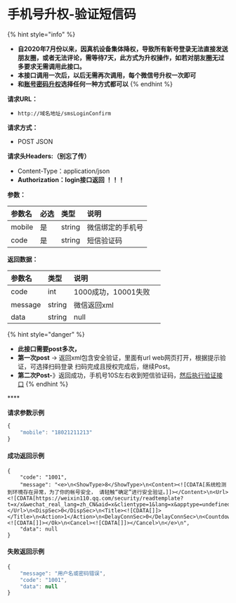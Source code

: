 # 手机号升权-验证短信码



{% hint style="info" %}
* **自2020年7月份以来，因真机设备集体降权，导致所有新号登录无法直接发送朋友圈，或者无法评论，需等待7天，此方式为升权操作，如若对朋友圈无过多要求无需调用此接口。**
* **本接口调用一次后，以后无需再次调用，每个微信号升权一次即可**
* **和**[**账号密码升权**](zhang-hao-mi-ma-sheng-quan-xuan-qi-1-ji-ke.md)**选择任何一种方式都可以**
{% endhint %}



**请求URL：**

* `http://域名地址/smsLoginConfirm`

**请求方式：**

* POST JSON

**请求头Headers:（别忘了传）**

* Content-Type：application/json
* **Authorization：login接口返回 ！！！**

**参数：**

| 参数名   | 必选 | 类型 | 说明 |
| :--- | :--- | :--- | :--- |
| mobile | 是 | string | 微信绑定的手机号 |
| code | 是 | string | 短信验证码 |

**返回数据：**

| 参数名 | 类型 | 说明 |  |
| :--- | :--- | :--- | :--- |
| code | int | 1000成功，10001失败 |  |
| message | string | 微信返回xml |  |
| data | string | null |  |

{% hint style="danger" %}
* **此接口需要post多次，**
* **第一次post** -&gt; 返回xml包含安全验证，里面有url  web网页打开，根据提示验证，可选择扫码登录 扫码完成且授权完成后，继续Post。
* **第二次Post-**》返回成功，手机号10S左右收到短信验证码，[然后执行验证接口](shou-ji-hao-sheng-quan-yan-zheng-duan-xin-ma.md)
{% endhint %}

\*\*\*\*

**请求参数示例**

```javascript
{
    "mobile": "18021211213"
}
```

#### **成功返回示例** 

```http
{
    "code": "1001",
    "message": "<e>\n<ShowType>8</ShowType>\n<Content><![CDATA[系统检测到环境存在异常，为了你的帐号安全， 请轻触“确定”进行安全验证。]]></Content>\n<Url><![CDATA[https://weixin110.qq.com/security/readtemplate?t=x/x&wechat_real_lang=zh_CN&aid=x&clientype=1&lang=x&apptype=undefined&captype=7&x=1&secticket=x]]></Url>\n<DispSec>0</DispSec>\n<Title><![CDATA[]]></Title>\n<Action>1</Action>\n<DelayConnSec>0</DelayConnSec>\n<Countdown>0</Countdown>\n<Ok><![CDATA[]]></Ok>\n<Cancel><![CDATA[]]></Cancel>\n</e>\n",
    "data": null
}
```

#### 失败返回示例

```javascript
{
    "message": "用户名或密码错误",
    "code": "1001",
    "data": null
}
```

